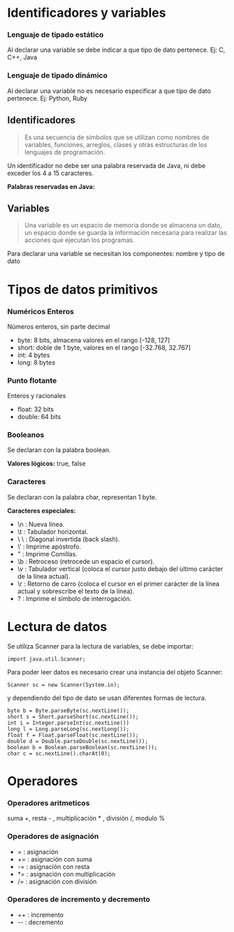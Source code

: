 # Identificadores y variables

### Lenguaje de tipado estático

Al declarar una variable se debe indicar a que tipo de dato pertenece. Ej: C, C++, Java

### Lenguaje de tipado dinámico

Al declarar una variable no es necesario especificar a que tipo de dato pertenece. Ej: Python, Ruby

## Identificadores

> Es una secuencia de símbolos que se utilizan como nombres de variables, funciones, arreglos, clases y otras estructuras de los lenguajes de programación.

Un identificador no debe ser una palabra reservada de Java, ni debe exceder los 4 a 15 caracteres.

**Palabras reservadas en Java:**

## Variables

> Una variable es un espacio de memoria donde se almacena un dato, un espacio donde se guarda la información necesaria para realizar las acciones que ejecutan los programas.

Para declarar una variable se necesitan los componentes: nombre y tipo de dato

# Tipos de datos primitivos

### Numéricos Enteros

Números enteros, sin parte decimal

- byte: 8 bits, almacena valores en el rango [-128, 127]
- short: doble de 1 byte, valores en el rango [-32.768, 32.767]
- int: 4 bytes
- long: 8 bytes

### Punto flotante

Enteros y racionales

- float: 32 bits
- double: 64 bits

### Booleanos

Se declaran con la palabra boolean.

**Valores lógicos:** true, false

### Caracteres

Se declaran con la palabra char, representan 1 byte.

**Caracteres especiales:**

- \n : Nueva línea.
- \t : Tabulador horizontal.
- \ \ : Diagonal invertida (back slash).
- \’ : Imprime apóstrofo.
- \" : Imprime Comillas.
- \b : Retroceso (retrocede un espacio el cursor).
- \v : Tabulador vertical (coloca el cursor justo debajo del ́ultimo carácter de la línea actual).
- \r : Retorno de carro (coloca el cursor en el primer carácter de la línea actual y sobrescribe el texto de la línea).
- \? : Imprime el símbolo de interrogación.

# Lectura de datos

Se utiliza Scanner para la lectura de variables, se debe importar:

```
import java.util.Scanner;
```

Para poder leer datos es necesario crear una instancia del objeto Scanner:

```
Scanner sc = new Scanner(System.in);
```

y dependiendo del tipo de dato se usan diferentes formas de lectura.

```
byte b = Byte.parseByte(sc.nextLine());
short s = Short.parseShort(sc.nextLine());
int i = Integer.parseInt(sc.nextLine())
long l = Long.parseLong(sc.nextLong());
float f = Float.parseFloat(sc.nextLine());
double d = Double.parseDouble(sc.nextLine());
boolean b = Boolean.parseBoolean(sc.nextLine());
char c = sc.nextLine().charAt(0);

```

# Operadores

### Operadores aritmeticos

suma +, resta - , multiplicación \* , división /, modulo %

### Operadores de asignación

- = : asignación
- += : asignación con suma
- -= : asignación con resta
- \*= : asignación con multiplicación
- /= : asignación con división

### Operadores de incremento y decremento

- ++ : incremento
- -- : decremento

